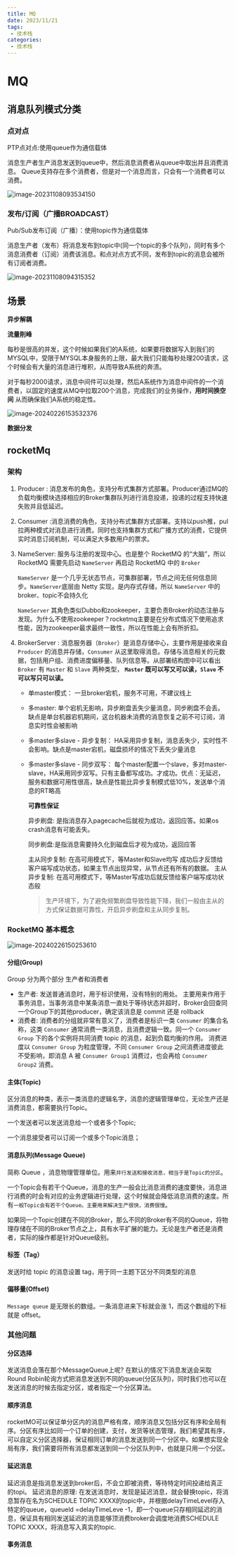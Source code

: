 ```yaml
---
title: MQ
date: 2023/11/21
tags:
 - 技术栈
categories:
 - 技术栈
---
```


# MQ

## 消息队列模式分类

### 点对点 

PTP点对点:使用queue作为通信载体

消息生产者生产消息发送到queue中，然后消息消费者从queue中取出并且消费消息。 Queue支持存在多个消费者，但是对一个消息而言，只会有一个消费者可以消费。

![image-20231108093534150](./MQ消息队列.assets/image-20231108093534150.png)

### 发布/订阅（广播BROADCAST）

Pub/Sub发布订阅（广播）：使用topic作为通信载体

消息生产者（发布）将消息发布到topic中(同一个topic的多个队列)，同时有多个消息消费者（订阅）消费该消息。和点对点方式不同，发布到topic的消息会被所有订阅者消费。

![image-20231108094315352](./MQ消息队列.assets/image-20231108094315352.png)

## 场景

**异步解耦**

**流量削峰**

每秒是很高的并发，这个时候如果我们的A系统，如果要将数据写入到我们的MYSQL中，受限于MYSQL本身服务的上限，最大我们只能每秒处理200请求，这个时候会有大量的消息进行堆积，从而导致A系统的奔溃。

对于每秒2000请求，消息中间件可以处理，然后A系统作为消息中间件的一个消费者，以固定的速度从MQ中拉取200个消息，完成我们的业务操作，**用时间换空间** 从而确保我们A系统的稳定性。

![image-20240226153532376](MQ消息队列.assets/image-20240226153532376.png)

**数据分发**



## rocketMq

### 架构

1. Producer : 消息发布的角色，支持分布式集群方式部署。Producer通过MQ的负载均衡模块选择相应的Broker集群队列进行消息投递，投递的过程支持快速失败并且低延迟。

2. Consumer :消息消费的角色，支持分布式集群方式部署。支持以push推，pul拉两种模式对消息进行消费。同时也支持集群方式和广播方式的消费，它提供实时消息订阅机制，可以满足大多数用户的票求。

3. NameServer:  服务与注册的发现中心。也是整个 RocketMQ 的“大脑”，所以 RocketMQ 需要先启动 `NameServer` 再启动 RocketMQ 中的 `Broker`

   `NameServer` 是一个几乎无状态节点，可集群部署，节点之间无任何信息同步。`NameServer`底层由 Netty 实现，是内存式存储，所以 `NameServer` 中的 broker、topic不会持久化

   `NameServer` 其角色类似Dubbo和zookeeper，主要负责Broker的动态注册与发现。为什么不使用zookeeper？rocketmq主要是在分布式情况下使用追求性能，因为zookeeper最求最终一致性，所以在性能上会有所折扣。

4. BrokerServer :  消息服务器（`Broker`）是消息存储中心，主要作用是接收来自 `Producer` 的消息并存储，`Consumer` 从这里取得消息。存储与消息相关的元数据，包括用户组、消费进度偏移量、队列信息等。从部署结构图中可以看出 `Broker` 有 `Master` 和 `Slave` 两种类型， **`Master` 既可以写又可以读，`Slave` 不可以写只可以读。**

   - 单master模式： 一旦broker宕机，服务不可用，不建议线上

   - 多master: 单个宕机无影响，异步刷盘丢失少量消息，同步刷盘不会丢。缺点是单台机器宕机期间，这台机器未消费的消息恢复之前不可订阅，消息实时性会被影响

   - 多master多slave - 异步复制： HA采用异步复制，消息丢失少，实时性不会影响。缺点是master宕机，磁盘损坏的情况下丢失少量消息

   - 多master多slave - 同步双写： 每个master配置一个slave，多对master-slave，HA采用同步双写。只有主备都写成功。才成功。优点：无延迟，服务和数据可用性很高，缺点是性能比异步复制模式低10%，发送单个消息的RT略高

     

     **可靠性保证** 

     

     异步刷盘: 是指消息存入pagecache后就视为成功，返回应答。如果os crash消息有可能丢失。

     同步刷盘:是指消息需要持久化到磁盘后才视为成功，返回应答

     主从同步复制: 在高可用模式下，等Master和Slave均写 成功后才反馈给客户端写成功状态，如果主节点出现异常，从节点还有所有的数据。
     主从异步复制: 在高可用模式下，等Master写成功后就反馈给客户端写成功状态般

     

     >  生产环境下，为了避免频繁刷盘导致性能下降，我们一般由主从的方式保证数据可靠性，开启异步刷盘和主从同步复制。

### **RocketMQ 基本概念**

![image-20240226150253610](MQ消息队列.assets/image-20240226150253610.png)

#### 分组(Group)

Group 分为两个部分 生产者和消费者

- 生产者: 发送普通消息时，用于标识使用，没有特别的用处。
  主要用来作用于事务消息，当事务消息中某条消息一直处于等待状态并超时，Broker会回查同一个Group下的其他producer，确定该消息是 commit 还是 rollback
- 消费者: 消费者的分组就非常有意义了，消费者是标识一类 `Consumer` 的集合名称，这类 `Consumer` 通常消费一类消息，且消费逻辑一致。同一个 `Consumer Group` 下的各个实例将共同消费 topic 的消息，起到负载均衡的作用。
  消费进度以 `Consumer Group` 为粒度管理，不同 `Consumer Group` 之间消费进度彼此不受影响，即消息 A 被 `Consumer Group1` 消费过，也会再给 `Consumer Group2` 消费。

#### 主体(Topic)

区分消息的种类，表示一类消息的逻辑名字，消息的逻辑管理单位，无论生产还是消费消息，都需要执行Topic。

一个发送者可以发送消息给一个或者多个Topic;

一个消息接受者可以订阅一个或多个Topic消息；

#### 消息队列(Message Queue)

简称 Queue ，消息物理管理单位。用来`并行发送和接收消息，相当于是Topic的分区`。

一个Topic会有若干个Queue，消息的生产一般会比消息消费的速度要快，消息进行消费的时会有对应的业务逻辑进行处理，这个时候就会降低消息消费的速度。所有`一般Topic会有若干个Queue。主要用来解决生产很快，消费很慢`。

如果同一个Topic创建在不同的Broker，那么不同的Broker有不同的Queue，将物理存储在不同的Broker节点之上，具有水平扩展的能力。无论是生产者还是消费者，实际的操作都是针对Queue级别。

#### 标签（Tag）

发送时给 topic 的消息设置 tag，用于同一主题下区分不同类型的消息

#### 偏移量(Offset)

`Message queue` 是无限长的数组。一条消息进来下标就会涨 1，而这个数组的下标就是 offset。

### 其他问题

#### 分区选择

发送消息会落在那个MessageQueue上呢? 
在默认的情况下消息发送会采取Round Robin轮询方式把消息发送到不同的queue(分区队列)，同时我们也可以在发送消息的时候去指定分区，或者指定一个分区算法。

#### 顺序消息

rocketMO可以保证单分区内的消息严格有席，顺序消息又包括分区有序和全局有序。分区有序比如同一个订单的创建，支付，发货等状态管理，我们希望其有序，可以自定义分区选择器，保证相同订单的消息发送到同一个分区中。如果想实现全局有序，我们需要将所有消息都发送到同一个分区队列中，也就是只用一个分区。

#### 延迟消息

延迟消息是指消息发送到broker后，不会立即被消费，等待特定时间投递给真正的topi。 
延迟消息的原理: 在发送消息时，发现是延迟消息，就会替换topic，将消息暂存在名为SCHEDULE TOPIC XXXX的topic中，并根据delayTimeLevel存入特定的queue，queueld =delayTimeLeve -1，即一个queue只存相同延迟的消息，保证具有相同发送延迟的消息能够顶消费broker会调度地消费SCHEDULE TOPIC XXXX，将消息写入真实的topic.

#### 事务消息

